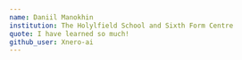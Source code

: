 ```yaml
---
name: Daniil Manokhin
institution: The Holylfield School and Sixth Form Centre
quote: I have learned so much!
github_user: Xnero-ai
---
```

